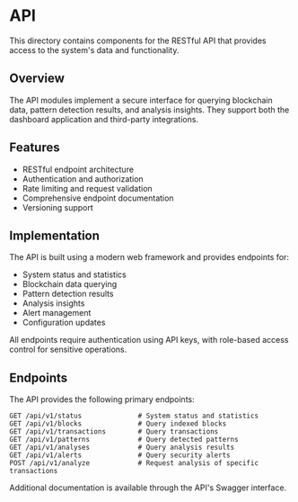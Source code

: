 # API

This directory contains components for the RESTful API that provides access to the system's data and functionality.

## Overview

The API modules implement a secure interface for querying blockchain data, pattern detection results, and analysis insights. They support both the dashboard application and third-party integrations.

## Features

- RESTful endpoint architecture
- Authentication and authorization
- Rate limiting and request validation
- Comprehensive endpoint documentation
- Versioning support

## Implementation

The API is built using a modern web framework and provides endpoints for:

- System status and statistics
- Blockchain data querying
- Pattern detection results
- Analysis insights
- Alert management
- Configuration updates

All endpoints require authentication using API keys, with role-based access control for sensitive operations.

## Endpoints

The API provides the following primary endpoints:

```
GET /api/v1/status              # System status and statistics
GET /api/v1/blocks              # Query indexed blocks
GET /api/v1/transactions        # Query transactions
GET /api/v1/patterns            # Query detected patterns
GET /api/v1/analyses            # Query analysis results
GET /api/v1/alerts              # Query security alerts
POST /api/v1/analyze            # Request analysis of specific transactions
```

Additional documentation is available through the API's Swagger interface.
